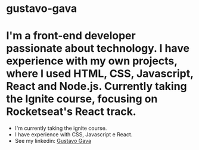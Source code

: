 # gustavo-gava
 
# I'm a front-end developer passionate about technology. I have experience with my own projects, where I used HTML, CSS, Javascript, React and Node.js. Currently taking the Ignite course, focusing on Rocketseat's React track. 

* I'm currently taking the ignite course.
* I have experience with CSS, Javascript e React.
* See my linkedin: [Gustavo Gava](www.linkedin.com/in/gustavo-gava)
